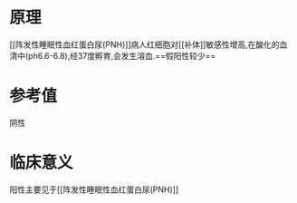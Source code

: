 # 原理

[[阵发性睡眠性血红蛋白尿(PNH)]]病人红细胞对[[补体]]敏感性增高,在酸化的血清中(ph6.6-6.8),经37度孵育,会发生溶血.==假阳性较少==

# 参考值

阴性

# 临床意义

阳性主要见于[[阵发性睡眠性血红蛋白尿(PNH)]]

